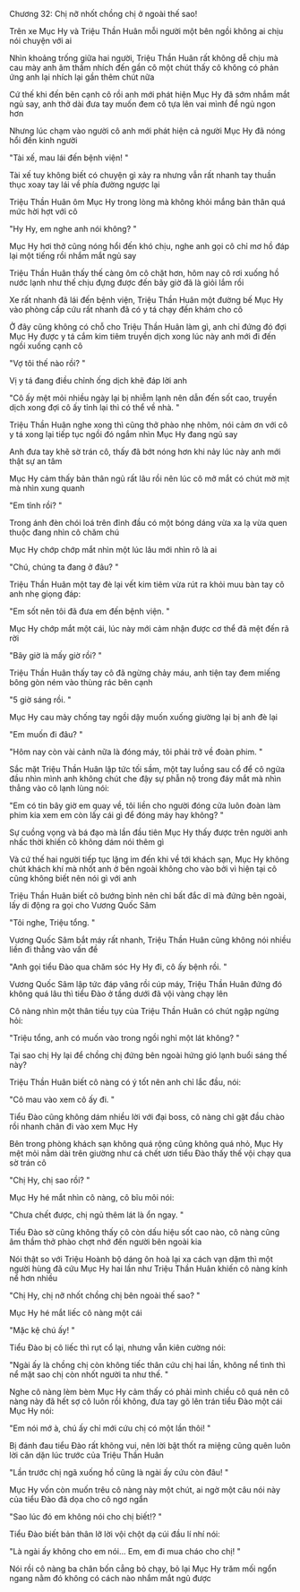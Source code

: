 




Chương 32: Chị nỡ nhốt chồng chị ở ngoài thế sao!

Trên xe Mục Hy và Triệu Thần Huân mỗi người một bên ngồi không ai chịu nói chuyện với ai

Nhìn khoảng trống giữa hai người, Triệu Thần Huân rất không dễ chịu mà cau mày anh âm thầm nhích đến gần cô một chút thấy cô không có phản ứng anh lại nhích lại gần thêm chút nữa

Cứ thế khi đến bên cạnh cô rồi anh mới phát hiện Mục Hy đã sớm nhắm mắt ngủ say, anh thở dài đưa tay muốn đem cô tựa lên vai mình để ngủ ngon hơn

Nhưng lúc chạm vào người cô anh mới phát hiện cả người Mục Hy đã nóng hổi đến kinh người

"Tài xế, mau lái đến bệnh viện! "

Tài xế tuy không biết có chuyện gì xảy ra nhưng vẫn rất nhanh tay thuần thục xoay tay lái về phía đường ngược lại

Triệu Thần Huân ôm Mục Hy trong lòng mà không khỏi mắng bản thân quá mức hời hợt với cô

"Hy Hy, em nghe anh nói không? "

Mục Hy hơi thở cũng nóng hổi đến khó chịu, nghe anh gọi cô chỉ mơ hồ đáp lại một tiếng rồi nhắm mắt ngủ say

Triệu Thần Huân thấy thế càng ôm cô chặt hơn, hôm nay cô rơi xuống hồ nước lạnh như thế chịu đựng được đến bây giờ đã là giỏi lắm rồi

Xe rất nhanh đã lái đến bệnh viện, Triệu Thần Huân một đường bế Mục Hy vào phòng cấp cứu rất nhanh đã có y tá chạy đến khám cho cô

Ở đây cũng không có chỗ cho Triệu Thần Huân làm gì, anh chỉ đứng đó đợi Mục Hy được y tá cắm kim tiêm truyền dịch xong lúc này anh mới đi đến ngồi xuống cạnh cô

"Vợ tôi thế nào rồi? "


Vị y tá đang điều chỉnh ống dịch khẽ đáp lời anh

"Cô ấy mệt mỏi nhiều ngày lại bị nhiễm lạnh nên dẫn đến sốt cao, truyền dịch xong đợi cô ấy tỉnh lại thì có thể về nhà. "

Triệu Thần Huân nghe xong thì cũng thở phào nhẹ nhõm, nói cảm ơn với cô y tá xong lại tiếp tục ngồi đó ngắm nhìn Mục Hy đang ngủ say

Anh đưa tay khẽ sờ trán cô, thấy đã bớt nóng hơn khi nảy lúc này anh mới thật sự an tâm

Mục Hy cảm thấy bản thân ngủ rất lâu rồi nên lúc cô mở mắt có chút mờ mịt mà nhìn xung quanh

"Em tỉnh rồi? "

Trong ánh đèn chói loá trên đỉnh đầu có một bóng dáng vừa xa lạ vừa quen thuộc đang nhìn cô chăm chú

Mục Hy chớp chớp mắt nhìn một lúc lâu mới nhìn rõ là ai

"Chú, chúng ta đang ở đâu? "

Triệu Thần Huân một tay đè lại vết kim tiêm vừa rút ra khỏi muu bàn tay cô anh nhẹ giọng đáp:

"Em sốt nên tôi đã đưa em đến bệnh viện. "

Mục Hy chớp mắt một cái, lúc này mới cảm nhận được cơ thể đã mệt đến rã rời

"Bây giờ là mấy giờ rồi? "

Triệu Thần Huân thấy tay cô đã ngừng chảy máu, anh tiện tay đem miếng bông gòn ném vào thùng rác bên cạnh

"5 giờ sáng rồi. "

Mục Hy cau mày chống tay ngồi dậy muốn xuống giường lại bị anh đè lại

"Em muốn đi đâu? "

"Hôm nay còn vài cảnh nữa là đóng máy, tôi phải trở về đoàn phim. "

Sắc mặt Triệu Thần Huân lập tức tối sầm, một tay luồng sau cổ để cô ngửa đầu nhìn mình anh không chút che đậy sự phẫn nộ trong đáy mắt mà nhìn thẳng vào cô lạnh lùng nói:

"Em có tin bây giờ em quay về, tôi liền cho người đóng cửa luôn đoàn làm phim kia xem em còn lấy cái gì để đóng máy hay không? "


Sự cuồng vọng và bá đạo mà lần đầu tiên Mục Hy thấy được trên người anh nhấc thời khiến cô không dám nói thêm gì

Và cứ thế hai người tiếp tục lặng im đến khi về tới khách sạn, Mục Hy không chút khách khí mà nhốt anh ở bên ngoài không cho vào bởi vì hiện tại cô cũng không biết nên nói gì với anh

Triệu Thần Huân biết cô bướng bỉnh nên chỉ bất đắc dĩ mà đứng bên ngoài, lấy di động ra gọi cho Vương Quốc Sâm

"Tôi nghe, Triệu tổng. "

Vương Quốc Sâm bắt máy rất nhanh, Triệu Thần Huân cũng không nói nhiều liền đi thẳng vào vấn đề

"Anh gọi tiểu Đào qua chăm sóc Hy Hy đi, cô ấy bệnh rồi. "

Vương Quốc Sâm lập tức đáp vâng rồi cúp máy, Triệu Thần Huân đứng đó không quá lâu thì tiểu Đào ở tầng dưới đã vội vàng chạy lên

Cô nàng nhìn một thân tiều tụy của Triệu Thần Huân có chút ngập ngừng hỏi:

"Triệu tổng, anh có muốn vào trong ngồi nghỉ một lát không? "

Tại sao chị Hy lại để chồng chị đứng bên ngoài hứng gió lạnh buổi sáng thế này?

Triệu Thần Huân biết cô nàng có ý tốt nên anh chỉ lắc đầu, nói:

"Cô mau vào xem cô ấy đi. "

Tiểu Đào cũng không dám nhiều lời với đại boss, cô nàng chỉ gật đầu chào rồi nhanh chân đi vào xem Mục Hy

Bên trong phòng khách sạn không quá rộng cũng không quá nhỏ, Mục Hy mệt mỏi nằm dài trên giường như cá chết ươn tiểu Đào thấy thế vội chạy qua sờ trán cô

"Chị Hy, chị sao rồi? "

Mục Hy hé mắt nhìn cô nàng, cô bĩu môi nói:

"Chưa chết được, chị ngủ thêm lát là ổn ngay. "

Tiểu Đào sờ cũng không thấy cô còn dấu hiệu sốt cao nào, cô nàng cũng âm thầm thở phào chợt nhớ đến người bên ngoài kia

Nói thật so với Triệu Hoành bộ dáng ôn hoà lại xa cách vạn dặm thì một người hùng đã cứu Mục Hy hai lần như Triệu Thần Huân khiến cô nàng kính nể hơn nhiều

"Chị Hy, chị nỡ nhốt chồng chị bên ngoài thế sao? "

Mục Hy hé mắt liếc cô nàng một cái

"Mặc kệ chú ấy! "

Tiểu Đào bị cô liếc thì rụt cổ lại, nhưng vẫn kiên cường nói:

"Ngài ấy là chồng chị còn không tiếc thân cứu chị hai lần, không nể tình thì nể mặt sao chị còn nhốt người ta như thế. "

Nghe cô nàng lèm bèm Mục Hy cảm thấy có phải mình chiều cô quá nên cô nàng này đã hết sợ cô luôn rồi không, đưa tay gõ lên trán tiểu Đào một cái Mục Hy nói:

"Em nói mớ à, chú ấy chỉ mới cứu chị có một lần thôi! "

Bị đánh đau tiểu Đào rất không vui, nên lời bật thốt ra miệng cũng quên luôn lời căn dặn lúc trước của Triệu Thần Huân

"Lần trước chị ngã xuống hồ cũng là ngài ấy cứu còn đâu! "

Mục Hy vốn còn muốn trêu cô nàng này một chút, ai ngờ một câu nói này của tiểu Đào đã dọa cho cô ngơ ngẩn

"Sao lúc đó em không nói cho chị biết!? "

Tiểu Đào biết bản thân lỡ lời vội chột dạ cúi đầu lí nhí nói:

"Là ngài ấy không cho em nói... Em, em đi mua cháo cho chị! "

Nói rồi cô nàng ba chân bốn cẳng bỏ chạy, bỏ lại Mục Hy trăm mối ngổn ngang nằm đó không có cách nào nhắm mắt ngủ được




